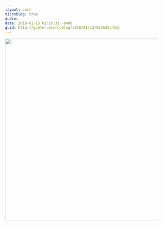 ```yaml
---
layout: post
microblog: true
audio: 
date: 2018-01-13 01:16:31 -0400
guid: http://gubler.micro.blog/2018/01/13/051631.html
---
```



<img src="http://microblog.dev88.co/uploads/2018/c0d8fe68a9.jpg" width="600" height="600" />
